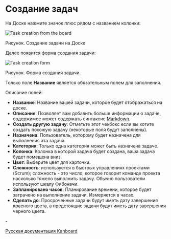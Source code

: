 Создание задач
==============


На Доске нажмите значок плюс рядом с названием колонки:


![Task creation from the board](https://kanboard.net/screenshots/documentation/task-creation-board.png)

Рисунок. Создание задачи на Доске


Далее появится форма создания задачи:

![Task creation form](https://kanboard.net/screenshots/documentation/task-creation-form.png)

Рисунок. Форма создания задачи.


Только поле **Название** является обязательным полем для заполнения.


Описание полей:

-   **Название**: Название вашей задачи, которое будет отображаться на доске.
-   **Описание**: Позволяет вам добавить больше информации о задаче, содержимое может содержать синтаксис [Markdown](syntax-guide.markdown).
-   **Создать другую задачу**: Отметьте этот чекбокс если вы хотите создать похожую задачу (некоторые поля будут заполнены).
-   **Назначена**: Пользователь, которому будет назначена для выполнения эта задача.
-   **Категория**: Только одна категория может быть назначена задаче.
-   **Колонка**: Колонка в которой задача будет создана, ваша задача будет помещена вниз.
-   **Цвет**: Выберите цвет для карточки.
-   **Сложность**: используется в быстрых управлениях проектами (Scrum); сложность - это число, которое говорит команде проекта насколько тяжело выполнить задачу. Обычно пользователи используют шкалу Фибоначи.
-   **Запланировано часов**: Планирование времени, которое будет затрачено на выполнение задачи. Измеряется в часах.
-   **Сделать до**: Просроченные задачи будут иметь дату завершения красного цвета, а предстоящие задачи будут иметь дату завершения черного цвета.

**-**




[Русская документация Kanboard](http://kanboard.ru/doc/)


